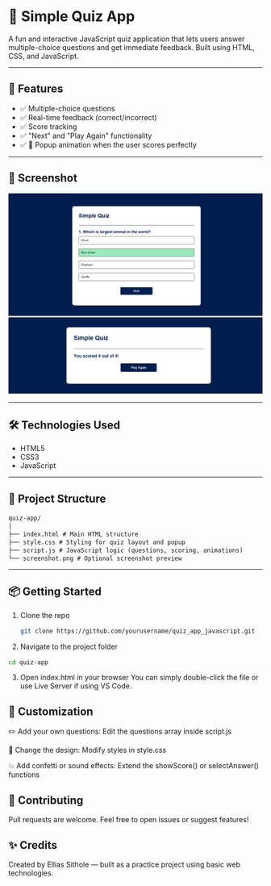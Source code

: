 # 🧠 Simple Quiz App

A fun and interactive JavaScript quiz application that lets users answer multiple-choice questions and get immediate feedback. Built using HTML, CSS, and JavaScript.

---

## 🚀 Features

- ✅ Multiple-choice questions
- ✅ Real-time feedback (correct/incorrect)
- ✅ Score tracking
- ✅ "Next" and "Play Again" functionality
- ✅ 🎉 Popup animation when the user scores perfectly

---

## 📸 Screenshot

![Quiz App Screenshot](images/screenshot1.PNG)
![Quiz App Screenshot](images/screenshot2.PNG)

---

## 🛠️ Technologies Used

- HTML5
- CSS3
- JavaScript 

---

## 📂 Project Structure
```vscode
quiz-app/
│
├── index.html # Main HTML structure
├── style.css # Styling for quiz layout and popup
├── script.js # JavaScript logic (questions, scoring, animations)
└── screenshot.png # Optional screenshot preview
```

---

## 📦 Getting Started

1. Clone the repo
   ```bash
   git clone https://github.com/yourusername/quiz_app_javascript.git
   ```
2. Navigate to the project folder
  ```bash
  cd quiz-app
  ```
3. Open index.html in your browser
   You can simply double-click the file or use Live Server if using VS Code.

 ## 🎉 Customization
✏️ Add your own questions:
Edit the questions array inside script.js

🎨 Change the design:
Modify styles in style.css

💥 Add confetti or sound effects:
Extend the showScore() or selectAnswer() functions

## 🤝 Contributing
Pull requests are welcome. Feel free to open issues or suggest features!
## ✨ Credits
Created by Ellias Sithole — built as a practice project using basic web technologies.
